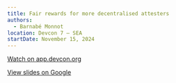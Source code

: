 ```yaml
---
title: Fair rewards for more decentralised attesters
authors:
  - Barnabé Monnot
location: Devcon 7 — SEA
startDate: November 15, 2024
---
```


[Watch on app.devcon.org](https://app.devcon.org/schedule/Q7AYQS)

[View slides on Google](https://docs.google.com/presentation/d/11bcHGO-pTvh7jYpXp5Qp2IlEB7GFdwEMJobIIwR8C1E/view)

